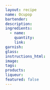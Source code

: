 ```yaml
---
layout: recipe
name: Ocupop
bartender:
description:
ingredients:
  - name:
    quantity:
    link:
garnish:
glass:
instructions_html:
image:
tags:
products:
liqueur:
featured: false
---
```

